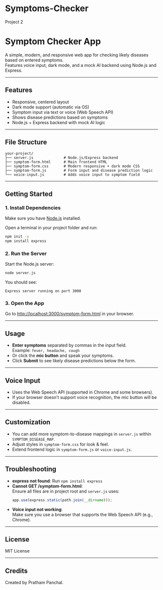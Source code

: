 # Symptoms-Checker
Project 2

# Symptom Checker App

A simple, modern, and responsive web app for checking likely diseases based on entered symptoms.  
Features voice input, dark mode, and a mock AI backend using Node.js and Express.

---

## Features

- Responsive, centered layout
- Dark mode support (automatic via OS)
- Symptom input via text or voice (Web Speech API)
- Shows disease predictions based on symptoms
- Node.js + Express backend with mock AI logic

---

## File Structure

```
your-project/
├── server.js              # Node.js/Express backend
├── symptom-form.html      # Main frontend HTML
├── symptom-form.css       # Modern responsive + dark mode CSS
├── symptom-form.js        # Form input and disease prediction logic
└── voice-input.js         # Adds voice input to symptom field
```

---

## Getting Started

### 1. Install Dependencies

Make sure you have [Node.js](https://nodejs.org/) installed.

Open a terminal in your project folder and run:

```bash
npm init -y
npm install express
```

### 2. Run the Server

Start the Node.js server:

```bash
node server.js
```

You should see:

```
Express server running on port 3000
```

### 3. Open the App

Go to [http://localhost:3000/symptom-form.html](http://localhost:3000/symptom-form.html) in your browser.

---

## Usage

- **Enter symptoms** separated by commas in the input field.  
  Example: `fever, headache, cough`
- Or click the **mic button** and speak your symptoms.
- Click **Submit** to see likely disease predictions below the form.

---

## Voice Input

- Uses the Web Speech API (supported in Chrome and some browsers).
- If your browser doesn't support voice recognition, the mic button will be disabled.

---

## Customization

- You can add more symptom-to-disease mappings in `server.js` within `SYMPTOM_DISEASE_MAP`.
- Adjust styles in `symptom-form.css` for look & feel.
- Extend frontend logic in `symptom-form.js` or `voice-input.js`.

---

## Troubleshooting

- **express not found**: Run `npm install express`
- **Cannot GET /symptom-form.html**:  
  Ensure all files are in project root and `server.js` uses:
  ```js
  app.use(express.static(path.join(__dirname)));
  ```
- **Voice input not working**:  
  Make sure you use a browser that supports the Web Speech API (e.g., Chrome).

---

## License

MIT License

---

## Credits

Created by Pratham Panchal.
